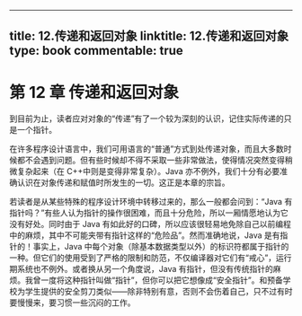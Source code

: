 
---
title: 12.传递和返回对象
linktitle: 12.传递和返回对象
type: book
commentable: true
---

# 第 12 章 传递和返回对象

到目前为止，读者应对对象的“传递”有了一个较为深刻的认识，记住实际传递的只是一个指针。

在许多程序设计语言中，我们可用语言的“普通”方式到处传递对象，而且大多数时候都不会遇到问题。但有些时候却不得不采取一些非常做法，使得情况突然变得稍微复杂起来（在 C++中则是变得非常复杂）。Java 亦不例外，我们十分有必要准确认识在对象传递和赋值时所发生的一切。这正是本章的宗旨。

若读者是从某些特殊的程序设计环境中转移过来的，那么一般都会问到：“Java 有指针吗？”有些人认为指针的操作很困难，而且十分危险，所以一厢情愿地认为它没有好处。同时由于 Java 有如此好的口碑，所以应该很轻易地免除自己以前编程中的麻烦，其中不可能夹带有指针这样的“危险品”。然而准确地说，Java 是有指针的！事实上，Java 中每个对象（除基本数据类型以外）的标识符都属于指针的一种。但它们的使用受到了严格的限制和防范，不仅编译器对它们有“戒心”，运行期系统也不例外。或者换从另一个角度说，Java 有指针，但没有传统指针的麻烦。我曾一度将这种指针叫做“指针”，但你可以把它想像成“安全指针”。和预备学校为学生提供的安全剪刀类似——除非特别有意，否则不会伤着自己，只不过有时要慢慢来，要习惯一些沉闷的工作。

    